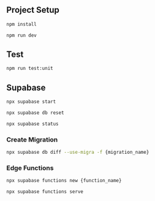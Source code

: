 ## Project Setup

```sh
npm install
```

```sh
npm run dev
```

## Test

```sh
npm run test:unit
```

## Supabase

```sh
npx supabase start
```

```sh
npx supabase db reset
```

```sh
npx supabase status
```

### Create Migration

```sh
npx supabase db diff --use-migra -f {migration_name}
```


### Edge Functions

```sh
npx supabase functions new {function_name}
```

```sh
npx supabase functions serve
```









